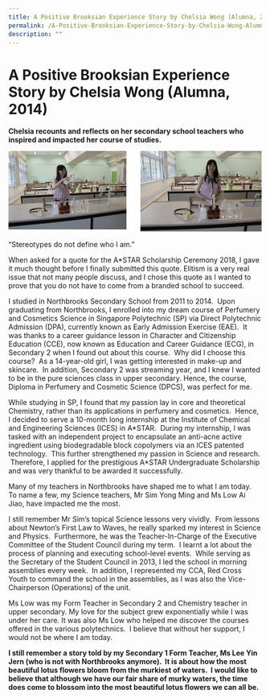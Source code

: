 ```yaml
---
title: A Positive Brooksian Experience Story by Chelsia Wong (Alumna, 2014)
permalink: /A-Positive-Brooksian-Experience-Story-by-Chelsia-Wong-Alumna-2014/permalink/
description: ""
---
```

A Positive Brooksian Experience Story by Chelsia Wong (Alumna, 2014)
====================================================================

**Chelsia recounts and reflects on her secondary school teachers who inspired and impacted her course of studies.**

![](/images/Goodstories.png)

“Stereotypes do not define who I am.”  

When asked for a quote for the A\*STAR Scholarship Ceremony 2018, I gave it much thought before I finally submitted this quote. Elitism is a very real issue that not many people discuss, and I chose this quote as I wanted to prove that you do not have to come from a branded school to succeed.

I studied in Northbrooks Secondary School from 2011 to 2014.  Upon graduating from Northbrooks, I enrolled into my dream course of Perfumery and Cosmetics Science in Singapore Polytechnic (SP) via Direct Polytechnic Admission (DPA), currently known as Early Admission Exercise (EAE).  It was thanks to a career guidance lesson in Character and Citizenship Education (CCE), now known as Education and Career Guidance (ECG), in Secondary 2 when I found out about this course.  Why did I choose this course?  As a 14-year-old girl, I was getting interested in make-up and skincare.  In addition, Secondary 2 was streaming year, and I knew I wanted to be in the pure sciences class in upper secondary. Hence, the course, Diploma in Perfumery and Cosmetic Science (DPCS), was perfect for me.

While studying in SP, I found that my passion lay in core and theoretical Chemistry, rather than its applications in perfumery and cosmetics.  Hence, I decided to serve a 10-month long internship at the Institute of Chemical and Engineering Sciences (ICES) in A\*STAR.  During my internship, I was tasked with an independent project to encapsulate an anti-acne active ingredient using biodegradable block copolymers via an ICES patented technology.  This further strengthened my passion in Science and research.  Therefore, I applied for the prestigious A\*STAR Undergraduate Scholarship and was very thankful to be awarded it successfully.

Many of my teachers in Northbrooks have shaped me to what I am today.  To name a few, my Science teachers, Mr Sim Yong Ming and Ms Low Ai Jiao, have impacted me the most.

I still remember Mr Sim’s topical Science lessons very vividly.  From lessons about Newton’s First Law to Waves, he really sparked my interest in Science and Physics.  Furthermore, he was the Teacher-In-Charge of the Executive Committee of the Student Council during my term.  I learnt a lot about the process of planning and executing school-level events.  While serving as the Secretary of the Student Council in 2013, I led the school in morning assemblies every week.  In addition, I represented my CCA, Red Cross Youth to command the school in the assemblies, as I was also the Vice-Chairperson (Operations) of the unit.

Ms Low was my Form Teacher in Secondary 2 and Chemistry teacher in upper secondary. My love for the subject grew exponentially while I was under her care. It was also Ms Low who helped me discover the courses offered in the various polytechnics.  I believe that without her support, I would not be where I am today.

**I still remember a story told by my Secondary 1 Form Teacher, Ms Lee Yin Jern (who is not with Northbrooks anymore).  It is about how the most beautiful lotus flowers bloom from the murkiest of waters.  I would like to believe that although we have our fair share of murky waters, the time does come to blossom into the most beautiful lotus flowers we can all be.**
